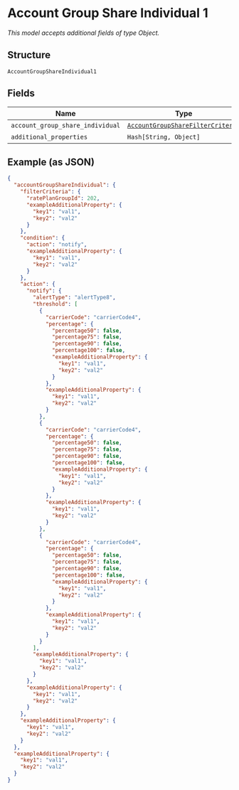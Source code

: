 
# Account Group Share Individual 1

*This model accepts additional fields of type Object.*

## Structure

`AccountGroupShareIndividual1`

## Fields

| Name | Type | Tags | Description |
|  --- | --- | --- | --- |
| `account_group_share_individual` | [`AccountGroupShareFilterCriteria`](../../doc/models/account-group-share-filter-criteria.md) | Optional | - |
| `additional_properties` | `Hash[String, Object]` | Optional | - |

## Example (as JSON)

```json
{
  "accountGroupShareIndividual": {
    "filterCriteria": {
      "ratePlanGroupId": 202,
      "exampleAdditionalProperty": {
        "key1": "val1",
        "key2": "val2"
      }
    },
    "condition": {
      "action": "notify",
      "exampleAdditionalProperty": {
        "key1": "val1",
        "key2": "val2"
      }
    },
    "action": {
      "notify": {
        "alertType": "alertType8",
        "threshold": [
          {
            "carrierCode": "carrierCode4",
            "percentage": {
              "percentage50": false,
              "percentage75": false,
              "percentage90": false,
              "percentage100": false,
              "exampleAdditionalProperty": {
                "key1": "val1",
                "key2": "val2"
              }
            },
            "exampleAdditionalProperty": {
              "key1": "val1",
              "key2": "val2"
            }
          },
          {
            "carrierCode": "carrierCode4",
            "percentage": {
              "percentage50": false,
              "percentage75": false,
              "percentage90": false,
              "percentage100": false,
              "exampleAdditionalProperty": {
                "key1": "val1",
                "key2": "val2"
              }
            },
            "exampleAdditionalProperty": {
              "key1": "val1",
              "key2": "val2"
            }
          },
          {
            "carrierCode": "carrierCode4",
            "percentage": {
              "percentage50": false,
              "percentage75": false,
              "percentage90": false,
              "percentage100": false,
              "exampleAdditionalProperty": {
                "key1": "val1",
                "key2": "val2"
              }
            },
            "exampleAdditionalProperty": {
              "key1": "val1",
              "key2": "val2"
            }
          }
        ],
        "exampleAdditionalProperty": {
          "key1": "val1",
          "key2": "val2"
        }
      },
      "exampleAdditionalProperty": {
        "key1": "val1",
        "key2": "val2"
      }
    },
    "exampleAdditionalProperty": {
      "key1": "val1",
      "key2": "val2"
    }
  },
  "exampleAdditionalProperty": {
    "key1": "val1",
    "key2": "val2"
  }
}
```

